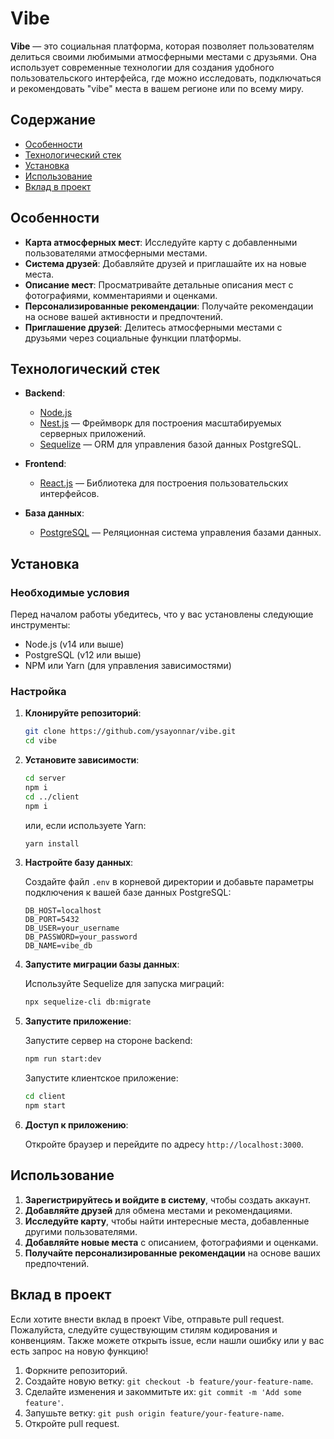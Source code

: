 # Vibe

**Vibe** — это социальная платформа, которая позволяет пользователям делиться своими любимыми атмосферными местами с друзьями. Она использует современные технологии для создания удобного пользовательского интерфейса, где можно исследовать, подключаться и рекомендовать "vibe" места в вашем регионе или по всему миру.

## Содержание

- [Особенности](#особенности)
- [Технологический стек](#технологический-стек)
- [Установка](#установка)
- [Использование](#использование)
- [Вклад в проект](#вклад-в-проект)

## Особенности

- **Карта атмосферных мест**: Исследуйте карту с добавленными пользователями атмосферными местами.
- **Система друзей**: Добавляйте друзей и приглашайте их на новые места.
- **Описание мест**: Просматривайте детальные описания мест с фотографиями, комментариями и оценками.
- **Персонализированные рекомендации**: Получайте рекомендации на основе вашей активности и предпочтений.
- **Приглашение друзей**: Делитесь атмосферными местами с друзьями через социальные функции платформы.

## Технологический стек

- **Backend**:

  - [Node.js](https://nodejs.org/)
  - [Nest.js](https://nestjs.com/) — Фреймворк для построения масштабируемых серверных приложений.
  - [Sequelize](https://sequelize.org/) — ORM для управления базой данных PostgreSQL.

- **Frontend**:

  - [React.js](https://reactjs.org/) — Библиотека для построения пользовательских интерфейсов.

- **База данных**:
  - [PostgreSQL](https://www.postgresql.org/) — Реляционная система управления базами данных.

## Установка

### Необходимые условия

Перед началом работы убедитесь, что у вас установлены следующие инструменты:

- Node.js (v14 или выше)
- PostgreSQL (v12 или выше)
- NPM или Yarn (для управления зависимостями)

### Настройка

1. **Клонируйте репозиторий**:

   ```bash
   git clone https://github.com/ysayonnar/vibe.git
   cd vibe
   ```

2. **Установите зависимости**:

   ```bash
   cd server
   npm i
   cd ../client
   npm i
   ```

   или, если используете Yarn:

   ```bash
   yarn install
   ```

3. **Настройте базу данных**:

   Создайте файл `.env` в корневой директории и добавьте параметры подключения к вашей базе данных PostgreSQL:

   ```
   DB_HOST=localhost
   DB_PORT=5432
   DB_USER=your_username
   DB_PASSWORD=your_password
   DB_NAME=vibe_db
   ```

4. **Запустите миграции базы данных**:

   Используйте Sequelize для запуска миграций:

   ```bash
   npx sequelize-cli db:migrate
   ```

5. **Запустите приложение**:

   Запустите сервер на стороне backend:

   ```bash
   npm run start:dev
   ```

   Запустите клиентское приложение:

   ```bash
   cd client
   npm start
   ```

6. **Доступ к приложению**:

   Откройте браузер и перейдите по адресу `http://localhost:3000`.

## Использование

1. **Зарегистрируйтесь и войдите в систему**, чтобы создать аккаунт.
2. **Добавляйте друзей** для обмена местами и рекомендациями.
3. **Исследуйте карту**, чтобы найти интересные места, добавленные другими пользователями.
4. **Добавляйте новые места** с описанием, фотографиями и оценками.
5. **Получайте персонализированные рекомендации** на основе ваших предпочтений.

## Вклад в проект

Если хотите внести вклад в проект Vibe, отправьте pull request. Пожалуйста, следуйте существующим стилям кодирования и конвенциям. Также можете открыть issue, если нашли ошибку или у вас есть запрос на новую функцию!

1. Форкните репозиторий.
2. Создайте новую ветку: `git checkout -b feature/your-feature-name`.
3. Сделайте изменения и закоммитьте их: `git commit -m 'Add some feature'`.
4. Запушьте ветку: `git push origin feature/your-feature-name`.
5. Откройте pull request.
